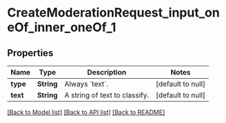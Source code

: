 # CreateModerationRequest_input_oneOf_inner_oneOf_1
## Properties

| Name | Type | Description | Notes |
|------------ | ------------- | ------------- | -------------|
| **type** | **String** | Always &#x60;text&#x60;. | [default to null] |
| **text** | **String** | A string of text to classify. | [default to null] |

[[Back to Model list]](../README.md#documentation-for-models) [[Back to API list]](../README.md#documentation-for-api-endpoints) [[Back to README]](../README.md)

